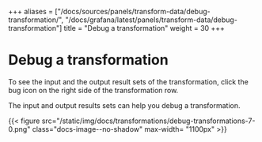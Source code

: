 +++
aliases = ["/docs/sources/panels/transform-data/debug-transformation/", "/docs/grafana/latest/panels/transform-data/debug-transformation"]
title = "Debug a transformation"
weight = 30
+++

# Debug a transformation

To see the input and the output result sets of the transformation, click the bug icon on the right side of the transformation row.

The input and output results sets can help you debug a transformation.

{{< figure src="/static/img/docs/transformations/debug-transformations-7-0.png" class="docs-image--no-shadow" max-width= "1100px" >}}

